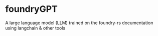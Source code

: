 # foundryGPT
A large language model (LLM) trained on the foundry-rs documentation using langchain &amp; other tools
